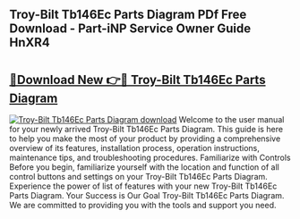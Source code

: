 ## Troy-Bilt Tb146Ec Parts Diagram PDf Free Download - Part-iNP Service Owner Guide HnXR4

# <h2><a href="http://dfjzkkf.blite.top/?on=Troy-Bilt+Tb146Ec+Parts+Diagram">🔗Download New 👉🔴 Troy-Bilt Tb146Ec Parts Diagram</a></h2>

[![Troy-Bilt Tb146Ec Parts Diagram download](https://i.imgur.com/lujVjoI.png)](http://dfjzkkf.blite.top/?on=Troy-Bilt+Tb146Ec+Parts+Diagram)
Welcome to the user manual for your newly arrived Troy-Bilt Tb146Ec Parts Diagram. This guide is here to help you make the most of your product by providing a comprehensive overview of its features, installation process, operation instructions, maintenance tips, and troubleshooting procedures. Familiarize with Controls Before you begin, familiarize yourself with the location and function of all control buttons and settings on your Troy-Bilt Tb146Ec Parts Diagram. Experience the power of list of features with your new Troy-Bilt Tb146Ec Parts Diagram. Your Success is Our Goal Troy-Bilt Tb146Ec Parts Diagram. We are committed to providing you with the tools and support you need.

